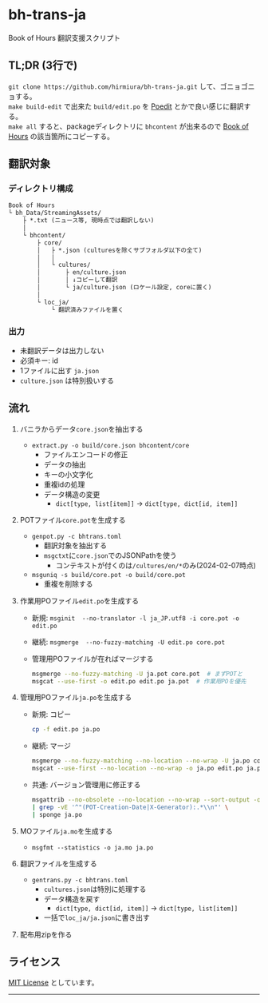 # bh-trans-ja

Book of Hours 翻訳支援スクリプト

## TL;DR (3行で)

`git clone https://github.com/hirmiura/bh-trans-ja.git` して、ゴニョゴニョする。  
`make build-edit` で出来た `build/edit.po` を [Poedit] とかで良い感じに翻訳する。  
`make all` すると、packageディレクトリに `bhcontent` が出来るので [Book of Hours] の該当箇所にコピーする。

## 翻訳対象

### ディレクトリ構成

```txt
Book of Hours
└ bh_Data/StreamingAssets/
    ├ *.txt (ニュース等, 現時点では翻訳しない)
    │
    └ bhcontent/
        ├ core/
        │   ├ *.json (culturesを除くサブフォルダ以下の全て)
        │   │
        │   └ cultures/
        │       ├ en/culture.json
        │       │ ↓コピーして翻訳
        │       └ ja/culture.json (ロケール設定, coreに置く)
        │
        └ loc_ja/
            └ 翻訳済みファイルを置く
```

### 出力

* 未翻訳データは出力しない
* 必須キー: id
* 1ファイルに出す `ja.json`
* `culture.json` は特別扱いする

## 流れ

1. バニラからデータ`core.json`を抽出する
   * `extract.py -o build/core.json bhcontent/core`
     * ファイルエンコードの修正
     * データの抽出
     * キーの小文字化
     * 重複idの処理
     * データ構造の変更
       * `dict[type, list[item]]` -> `dict[type, dict[id, item]]`

2. POTファイル`core.pot`を生成する
   * `genpot.py -c bhtrans.toml`
     * 翻訳対象を抽出する
     * `msgctxt`に`core.json`でのJSONPathを使う
       * コンテキストが付くのは`/cultures/en/*`のみ(2024-02-07時点)
   * `msguniq -s build/core.pot -o build/core.pot`
     * 重複を削除する

3. 作業用POファイル`edit.po`を生成する
   * 新規: `msginit  --no-translator -l ja_JP.utf8 -i core.pot -o edit.po`
   * 継続: `msgmerge  --no-fuzzy-matching -U edit.po core.pot`
   * 管理用POファイルが在ればマージする

     ```sh
     msgmerge --no-fuzzy-matching -U ja.pot core.pot  # まずPOTと
     msgcat --use-first -o edit.po edit.po ja.pot  # 作業用POを優先
     ```

4. 管理用POファイル`ja.po`を生成する
   * 新規: コピー

     ```sh
     cp -f edit.po ja.po
     ```

   * 継続: マージ

     ```sh
     msgmerge --no-fuzzy-matching --no-location --no-wrap -U ja.po core.pot
     msgcat --use-first --no-location --no-wrap -o ja.po edit.po ja.po
     ```

   * 共通: バージョン管理用に修正する

     ```sh
     msgattrib --no-obsolete --no-location --no-wrap --sort-output -o - ja.po \
     | grep -vE '^"(POT-Creation-Date|X-Generator):.*\\n"' \
     | sponge ja.po
     ```

5. MOファイル`ja.mo`を生成する
   * `msgfmt --statistics -o ja.mo ja.po`

6. 翻訳ファイルを生成する
   * `gentrans.py -c bhtrans.toml`
     * `cultures.json`は特別に処理する
     * データ構造を戻す
       * `dict[type, dict[id, item]]` -> `dict[type, list[item]]`
     * 一括で`loc_ja/ja.json`に書き出す

7. 配布用zipを作る

## ライセンス

[MIT License] としています。

---

[Book of Hours]: https://store.steampowered.com/app/1028310/BOOK_OF_HOURS/
[poedit]: https://poedit.net/
[MIT License]: https://opensource.org/license/mit/

